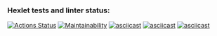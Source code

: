 ### Hexlet tests and linter status:
[![Actions Status](https://github.com/TolkienRools/python-project-49/actions/workflows/hexlet-check.yml/badge.svg)](https://github.com/TolkienRools/python-project-49/actions)
[![Maintainability](https://api.codeclimate.com/v1/badges/80d9875f6b9bd27675b6/maintainability)](https://codeclimate.com/github/TolkienRools/python-project-49/maintainability)
[![asciicast](https://asciinema.org/a/8rBCrKao381mFnvKcbNdLnJ6O.svg)](https://asciinema.org/a/8rBCrKao381mFnvKcbNdLnJ6O)
[![asciicast](https://asciinema.org/a/vkbxAenRgU3QE8w5MG60tSGCz.svg)](https://asciinema.org/a/vkbxAenRgU3QE8w5MG60tSGCz)
[![asciicast](https://asciinema.org/a/yTyTsGOw6OmYt4x7wBb9Wdiht.svg)](https://asciinema.org/a/yTyTsGOw6OmYt4x7wBb9Wdiht)

